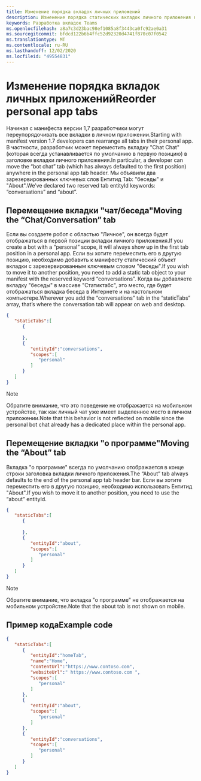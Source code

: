 ```yaml
---
title: Изменение порядка вкладок личных приложений
description: Изменение порядка статических вкладок личного приложения в личном приложении
keywords: Разработка вкладок Teams
ms.openlocfilehash: a8a7c3d23bac98ef1085a8f3443ca0fc92ae0a31
ms.sourcegitcommit: bfdcd122b6b4ffc52d92320d4741f870c07f0542
ms.translationtype: MT
ms.contentlocale: ru-RU
ms.lasthandoff: 12/02/2020
ms.locfileid: "49554831"
---
```

# <a name="reorder-personal-app-tabs"></a><span data-ttu-id="bab44-104">Изменение порядка вкладок личных приложений</span><span class="sxs-lookup"><span data-stu-id="bab44-104">Reorder personal app tabs</span></span>

<span data-ttu-id="bab44-105">Начиная с манифеста версии 1,7 разработчики могут переупорядочивать все вкладки в личном приложении.</span><span class="sxs-lookup"><span data-stu-id="bab44-105">Starting with manifest version 1.7 developers can rearrange all tabs in their personal app.</span></span> <span data-ttu-id="bab44-106">В частности, разработчик может переместить вкладку "Chat Chat" (которая всегда устанавливается по умолчанию в первую позицию) в заголовке вкладки личного приложения.</span><span class="sxs-lookup"><span data-stu-id="bab44-106">In particular, a developer can move the “bot chat” tab (which has always defaulted to the first position) anywhere in the personal app tab header.</span></span> <span data-ttu-id="bab44-107">Мы объявили два зарезервированных ключевых слов Ентитид Tab: "беседы" и "About".</span><span class="sxs-lookup"><span data-stu-id="bab44-107">We’ve declared two reserved tab entityId keywords: “conversations” and “about”.</span></span>

## <a name="moving-the-chatconversation-tab"></a><span data-ttu-id="bab44-108">Перемещение вкладки "чат/беседа"</span><span class="sxs-lookup"><span data-stu-id="bab44-108">Moving the “Chat/Conversation” tab</span></span>

<span data-ttu-id="bab44-109">Если вы создаете робот с областью "Личное", он всегда будет отображаться в первой позиции вкладки личного приложения.</span><span class="sxs-lookup"><span data-stu-id="bab44-109">If you create a bot with a “personal” scope, it will always show up in the first tab position in a personal app.</span></span> <span data-ttu-id="bab44-110">Если вы хотите переместить его в другую позицию, необходимо добавить к манифесту статический объект вкладки с зарезервированным ключевым словом "беседы".</span><span class="sxs-lookup"><span data-stu-id="bab44-110">If you wish to move it to another position, you need to add a static tab object to your manifest with the reserved keyword “conversations”.</span></span> <span data-ttu-id="bab44-111">Когда вы добавляете вкладку "беседы" в массиве "Статиктабс", это место, где будет отображаться вкладка беседа в Интернете и на настольном компьютере.</span><span class="sxs-lookup"><span data-stu-id="bab44-111">Wherever you add the “conversations” tab in the “staticTabs” array, that’s where the conversation tab will appear on web and desktop.</span></span> 

```json
{
   "staticTabs":[
      {
         
      },
      {
         "entityId":"conversations",
         "scopes":[
            "personal"
         ]
      }
   ]
}
```

> [!NOTE]
> <span data-ttu-id="bab44-112">Обратите внимание, что это поведение не отображается на мобильном устройстве, так как личный чат уже имеет выделенное место в личном приложении.</span><span class="sxs-lookup"><span data-stu-id="bab44-112">Note that this behavior is not reflected on mobile since the personal bot chat already has a dedicated place within the personal app.</span></span>

## <a name="moving-the-about-tab"></a><span data-ttu-id="bab44-113">Перемещение вкладки "о программе"</span><span class="sxs-lookup"><span data-stu-id="bab44-113">Moving the “About” tab</span></span>

<span data-ttu-id="bab44-114">Вкладка "о программе" всегда по умолчанию отображается в конце строки заголовка вкладки личного приложения.</span><span class="sxs-lookup"><span data-stu-id="bab44-114">The “About” tab always defaults to the end of the personal app tab header bar.</span></span> <span data-ttu-id="bab44-115">Если вы хотите переместить его в другую позицию, необходимо использовать Ентитид "About".</span><span class="sxs-lookup"><span data-stu-id="bab44-115">If you wish to move it to another position, you need to use the “about” entityId.</span></span>

```json
{
   "staticTabs":[
      {
         
      },
      {
         "entityId":"about",
         "scopes":[
            "personal"
         ]
      }
   ]
}
```
> [!NOTE]
> <span data-ttu-id="bab44-116">Обратите внимание, что вкладка "о программе" не отображается на мобильном устройстве.</span><span class="sxs-lookup"><span data-stu-id="bab44-116">Note that the about tab is not shown on mobile.</span></span>

## <a name="example-code"></a><span data-ttu-id="bab44-117">Пример кода</span><span class="sxs-lookup"><span data-stu-id="bab44-117">Example code</span></span>

```json
{
   "staticTabs":[
      {
         "entityId":"homeTab",
         "name":"Home",
         "contentUrl":"https://www.contoso.com",
         "websiteUrl":" https://www.contoso.com ",
         "scopes":[
            "personal"
         ]
      },
      {
         "entityId":"about",
         "scopes":[
            "personal"
         ]
      },
      {
         "entityId":"conversations",
         "scopes":[
            "personal"
         ]
      }
   ]
}
```
